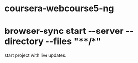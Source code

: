 # coursera-webcourse5-ng
# browser-sync start --server --directory --files "**/*"
start project with live updates.

